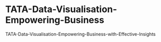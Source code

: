 # TATA-Data-Visualisation-Empowering-Business
TATA-Data-Visualisation-Empowering-Business-with-Effective-Insights
